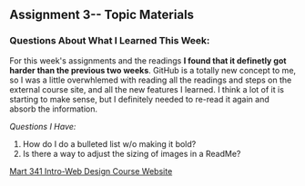 ## Assignment 3-- Topic Materials
### Questions About What I Learned This Week: 
  For this week's assignments and the readings **I found that it definetly got harder than the previous two weeks**. GitHub is a totally new concept to me, so I was a little overwhlemed with reading all the readings and steps on the external course site, and all the new features I learned. I think a lot of it is starting to make sense, but I definitely needed to re-read it again and absorb the information.

*Questions I Have:*

1. How do I do a bulleted list w/o making it bold?
2. Is there a way to adjust the sizing of images in a ReadMe?

[Mart 341 Intro-Web Design Course Website](https://montana-media-arts.github.io/webDesignFall2024//)

